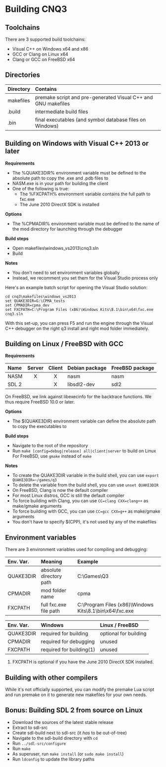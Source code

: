 # Building CNQ3

## Toolchains

There are 3 supported build toolchains:

- Visual C++ on Windows x64 and x86
- GCC or Clang on Linux x64
- Clang or GCC on FreeBSD x64

## Directories

| Directory | Contains                                                      |
|:----------|:--------------------------------------------------------------|
| makefiles | premake script and pre-generated Visual C++ and GNU makefiles |
| .build    | intermediate build files                                      |
| .bin      | final executables (and symbol database files on Windows)      |

## Building on Windows with Visual C++ 2013 or later

**Requirements**

- The %QUAKE3DIR% environment variable must be defined to the absolute path to copy the .exe and .pdb files to
- NASM.exe is in your path for building the client
- One of the following is true:
  - The %FXCPATH% environment variable contains the full path to fxc.exe
  - The June 2010 DirectX SDK is installed

**Options**

- The %CPMADIR% environment variable must be defined to the name of the mod directory for launching through the debugger

**Build steps**

- Open makefiles\windows_vs2013\cnq3.sln
- Build

**Notes**

- You don't need to set environment variables globally
- Instead, we recomment you set them for the Visual Studio process only

Here's an example batch script for opening the Visual Studio solution:
```
cd cnq3\makefiles\windows_vs2013
set QUAKE3DIR=G:\CPMA_tests
set CPMADIR=cpma_dev
set FXCPATH=C:\Program Files (x86)\Windows Kits\8.1\bin\x64\fxc.exe
cnq3.sln
```
With this set-up, you can press F5 and run the engine through the Visual C++ debugger on the right q3 install and right mod folder immediately.

## Building on Linux / FreeBSD with GCC

**Requirements**

| Name  | Server | Client | Debian package | FreeBSD package |
|:------|:------:|:------:|:---------------|:----------------|
| NASM  | X      | X      | nasm           | nasm            |
| SDL 2 |        | X      | libsdl2-dev    | sdl2            |

On FreeBSD, we link against libexecinfo for the backtrace functions. We thus require FreeBSD 10.0 or later.

**Options**

- The $(QUAKE3DIR) environment variable can define the absolute path to copy the executables to

**Build steps**

- Navigate to the root of the repository
- Run `make [config=debug|release] all|client|server` to build on Linux  
  For FreeBSD, use `gmake` instead of `make`

**Notes**

- To create the QUAKE3DIR variable in the build shell, you can use `export QUAKE3DIR=~/games/q3`
- To delete the variable from the build shell, you can use `unset QUAKE3DIR`
- On FreeBSD, Clang is now the default compiler
- For most Linux distros, GCC is still the default compiler
- To force building with Clang, you can use `CC=clang CXX=clang++` as make/gmake arguments
- To force building with GCC, you can use `CC=gcc CXX=g++` as make/gmake arguments
- You don't have to specify $(CPP), it's not used by any of the makefiles

## Environment variables

There are 3 environment variables used for compiling and debugging:

| Env. Var. | Meaning                 | Example                                                 |
|:----------|:------------------------|:--------------------------------------------------------|
| QUAKE3DIR | absolute directory path | C:\Games\Q3                                             |
| CPMADIR   | mod folder name         | cpma                                                    |
| FXCPATH   | full fxc.exe file path  | C:\Program Files (x86)\Windows Kits\8.1\bin\x64\fxc.exe |

| Env. Var. | Windows                  | Linux / FreeBSD       |
|:----------|:-------------------------|:----------------------|
| QUAKE3DIR | required for building    | optional for building |
| CPMADIR   | required for debugging   | unused                |
| FXCPATH   | required for building(1) | unused                |

1) FXCPATH is optional if you have the June 2010 DirectX SDK installed.

## Building with other compilers

While it's not officially supported, you can modify the premake Lua script and run premake on it to generate new makefiles for your own needs.

## Bonus: Building SDL 2 from source on Linux

- Download the sources of the latest stable release
- Extract to sdl-src
- Create sdl-build next to sdl-src (it *has* to be out-of-tree)
- Navigate to the sdl-build directory with `cd`
- Run `../sdl-src/configure`
- Run `make`
- As superuser, run `make install` (or `sudo make install`)
- Run `ldconfig` to update the library paths
